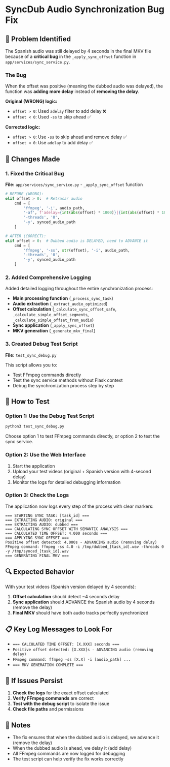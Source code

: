 # SyncDub Audio Synchronization Bug Fix

## 🐛 Problem Identified

The Spanish audio was still delayed by 4 seconds in the final MKV file because of a **critical bug** in the `_apply_sync_offset` function in `app/services/sync_service.py`.

### The Bug
When the offset was positive (meaning the dubbed audio was delayed), the function was **adding more delay** instead of **removing the delay**.

**Original (WRONG) logic:**
- `offset > 0`: Used `adelay` filter to add delay ❌
- `offset < 0`: Used `-ss` to skip ahead ✅

**Corrected logic:**
- `offset > 0`: Use `-ss` to skip ahead and remove delay ✅
- `offset < 0`: Use `adelay` to add delay ✅

## 🔧 Changes Made

### 1. Fixed the Critical Bug
**File:** `app/services/sync_service.py` - `_apply_sync_offset` function

```python
# BEFORE (WRONG):
elif offset > 0:  # Retrasar audio
    cmd = [
        'ffmpeg', '-i', audio_path,
        '-af', f'adelay={int(abs(offset) * 1000)}|{int(abs(offset) * 1000)}',
        '-threads', '0',
        '-y', synced_audio_path
    ]

# AFTER (CORRECT):
elif offset > 0:  # Dubbed audio is DELAYED, need to ADVANCE it
    cmd = [
        'ffmpeg', '-ss', str(offset), '-i', audio_path,
        '-threads', '0',
        '-y', synced_audio_path
    ]
```

### 2. Added Comprehensive Logging
Added detailed logging throughout the entire synchronization process:

- **Main processing function** (`_process_sync_task`)
- **Audio extraction** (`_extract_audio_optimized`)
- **Offset calculation** (`_calculate_sync_offset_safe`, `_calculate_simple_offset_segments`, `_calculate_simple_offset_from_audio`)
- **Sync application** (`_apply_sync_offset`)
- **MKV generation** (`_generate_mkv_final`)

### 3. Created Debug Test Script
**File:** `test_sync_debug.py`

This script allows you to:
- Test FFmpeg commands directly
- Test the sync service methods without Flask context
- Debug the synchronization process step by step

## 🧪 How to Test

### Option 1: Use the Debug Test Script
```bash
python3 test_sync_debug.py
```

Choose option 1 to test FFmpeg commands directly, or option 2 to test the sync service.

### Option 2: Use the Web Interface
1. Start the application
2. Upload your test videos (original + Spanish version with 4-second delay)
3. Monitor the logs for detailed debugging information

### Option 3: Check the Logs
The application now logs every step of the process with clear markers:

```
=== STARTING SYNC TASK: [task_id] ===
=== EXTRACTING AUDIO: original ===
=== EXTRACTING AUDIO: dubbed ===
=== CALCULATING SYNC OFFSET WITH SEMANTIC ANALYSIS ===
=== CALCULATED TIME OFFSET: 4.000 seconds ===
=== APPLYING SYNC OFFSET ===
Positive offset detected: 4.000s - ADVANCING audio (removing delay)
FFmpeg command: ffmpeg -ss 4.0 -i /tmp/dubbed_[task_id].wav -threads 0 -y /tmp/synced_[task_id].wav
=== GENERATING FINAL MKV ===
```

## 🔍 Expected Behavior

With your test videos (Spanish version delayed by 4 seconds):

1. **Offset calculation** should detect ~4 seconds delay
2. **Sync application** should ADVANCE the Spanish audio by 4 seconds (remove the delay)
3. **Final MKV** should have both audio tracks perfectly synchronized

## 📋 Key Log Messages to Look For

- `=== CALCULATED TIME OFFSET: [X.XXX] seconds ===`
- `Positive offset detected: [X.XXX]s - ADVANCING audio (removing delay)`
- `FFmpeg command: ffmpeg -ss [X.X] -i [audio_path] ...`
- `=== MKV GENERATION COMPLETE ===`

## 🚨 If Issues Persist

1. **Check the logs** for the exact offset calculated
2. **Verify FFmpeg commands** are correct
3. **Test with the debug script** to isolate the issue
4. **Check file paths** and permissions

## 📝 Notes

- The fix ensures that when the dubbed audio is delayed, we advance it (remove the delay)
- When the dubbed audio is ahead, we delay it (add delay)
- All FFmpeg commands are now logged for debugging
- The test script can help verify the fix works correctly 